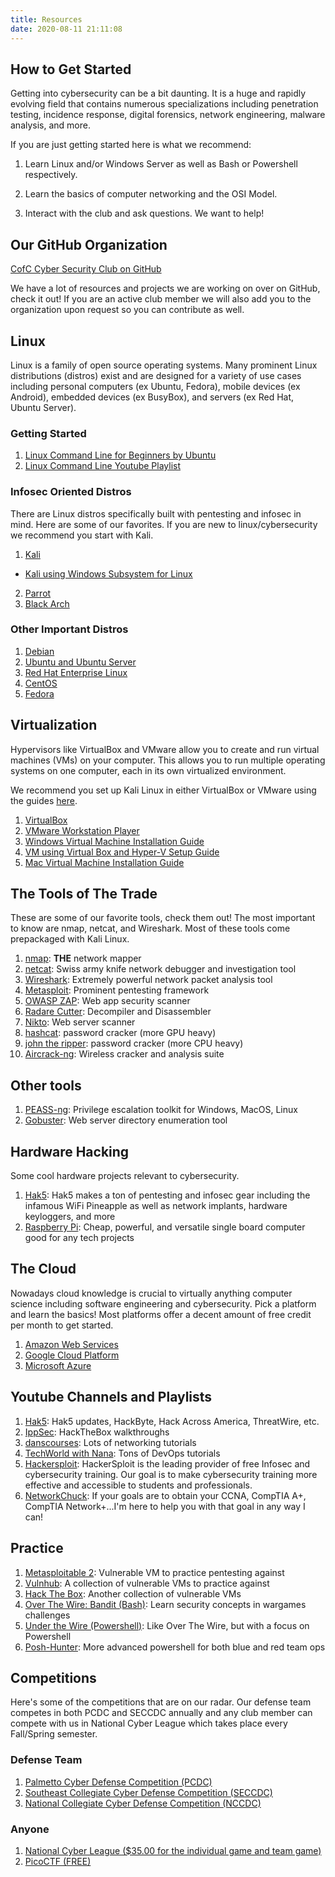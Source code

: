 ```yaml
---
title: Resources
date: 2020-08-11 21:11:08
---
```


## How to Get Started

Getting into cybersecurity can be a bit daunting. It is a huge and rapidly evolving field that contains numerous specializations including penetration testing, incidence response, digital forensics, network engineering, malware analysis, and more.

If you are just getting started here is what we recommend:

1. Learn Linux and/or Windows Server as well as Bash or Powershell respectively.

2. Learn the basics of computer networking and the OSI Model.

3. Interact with the club and ask questions. We want to help!


## Our GitHub Organization

[CofC Cyber Security Club on GitHub](https://github.com/cofcsecurity)

We have a lot of resources and projects we are working on over on GitHub, check it out! If you are an active club member we will also add you to the organization upon request so you can contribute as well.


## Linux

Linux is a family of open source operating systems. Many prominent Linux distributions (distros) exist and are designed for a variety of use cases including personal computers (ex Ubuntu, Fedora), mobile devices (ex Android), embedded devices (ex BusyBox), and servers (ex Red Hat, Ubuntu Server).

### Getting Started

1. [Linux Command Line for Beginners by Ubuntu](https://ubuntu.com/tutorials/command-line-for-beginners)
2. [Linux Command Line Youtube Playlist](https://www.youtube.com/playlist?list=PLBf0hzazHTGMh2fe2MFf3lCgk0rKmS2by)

### Infosec Oriented Distros

There are Linux distros specifically built with pentesting and infosec in mind. Here are some of our favorites.
If you are new to linux/cybersecurity we recommend you start with Kali.

1. [Kali](https://www.kali.org/downloads/)
- [Kali using Windows Subsystem for Linux](https://www.kali.org/news/wsl2-and-kali/)
2. [Parrot](https://parrotlinux.org/download/)
3. [Black Arch](https://www.blackarch.org/downloads.html)

### Other Important Distros

1. [Debian](https://www.debian.org/)
2. [Ubuntu and Ubuntu Server](https://ubuntu.com/)
3. [Red Hat Enterprise Linux](https://www.redhat.com/en/technologies/linux-platforms/enterprise-linux)
4. [CentOS](https://www.centos.org/)
5. [Fedora](https://getfedora.org/)

## Virtualization

Hypervisors like VirtualBox and VMware allow you to create and run virtual machines (VMs) on your computer. This allows you to run multiple operating systems on one computer, each in its own virtualized environment.

We recommend you set up Kali Linux in either VirtualBox or VMware using the guides [here](https://www.kali.org/docs/virtualization/).

1. [VirtualBox](https://www.virtualbox.org/wiki/Downloads)
2. [VMware Workstation Player](https://www.vmware.com/products/workstation-player/workstation-player-evaluation.html)
3. [Windows Virtual Machine Installation Guide](./windows_installation_guide.html)
4. [VM using Virtual Box and Hyper-V Setup Guide](./VB_and_Hyper-V_setup.html)
5. [Mac Virtual Machine Installation Guide](./mac_installation_guide.html)


## The Tools of The Trade

These are some of our favorite tools, check them out! The most important to know are nmap, netcat, and Wireshark. Most of these tools come prepackaged with Kali Linux.

1. [nmap](https://nmap.org/): **THE** network mapper
2. [netcat](http://netcat.sourceforge.net/): Swiss army knife network debugger and investigation tool
3. [Wireshark](https://www.wireshark.org/): Extremely powerful network packet analysis tool
4. [Metasploit](https://www.metasploit.com/): Prominent pentesting framework
5. [OWASP ZAP](https://www.zaproxy.org/): Web app security scanner
6. [Radare Cutter](https://www.radare.org/cutter/): Decompiler and Disassembler
7. [Nikto](https://tools.kali.org/information-gathering/nikto): Web server scanner
8. [hashcat](https://hashcat.net/hashcat/): password cracker (more GPU heavy)
9. [john the ripper](https://www.openwall.com/john/): password cracker (more CPU heavy)
10. [Aircrack-ng](https://www.aircrack-ng.org/): Wireless cracker and analysis suite


## Other tools
1. [PEASS-ng](https://github.com/carlospolop/PEASS-ng): Privilege escalation toolkit for Windows, MacOS, Linux
2. [Gobuster](https://github.com/OJ/gobuster): Web server directory enumeration tool


## Hardware Hacking

Some cool hardware projects relevant to cybersecurity.

1. [Hak5](https://hak5.org/): Hak5 makes a ton of pentesting and infosec gear including the infamous WiFi Pineapple as well as network implants, hardware keyloggers, and more
2. [Raspberry Pi](https://www.raspberrypi.org/): Cheap, powerful, and versatile single board computer good for any tech projects


## The Cloud

Nowadays cloud knowledge is crucial to virtually anything computer science including software engineering and cybersecurity. Pick a platform and learn the basics! Most platforms offer a decent amount of free credit per month to get started.

1. [Amazon Web Services](https://aws.amazon.com/)
2. [Google Cloud Platform](https://console.cloud.google.com/)
3. [Microsoft Azure](https://azure.microsoft.com/)


## Youtube Channels and Playlists

1. [Hak5](https://www.youtube.com/hak5): Hak5 updates, HackByte, Hack Across America, ThreatWire, etc.
2. [IppSec](https://www.youtube.com/channel/UCa6eh7gCkpPo5XXUDfygQQA): HackTheBox walkthroughs
3. [danscourses](https://www.youtube.com/user/danscourses): Lots of networking tutorials
4. [TechWorld with Nana](https://www.youtube.com/channel/UCdngmbVKX1Tgre699-XLlUA): Tons of DevOps tutorials
5. [Hackersploit](https://www.youtube.com/channel/UC0ZTPkdxlAKf-V33tqXwi3Q): HackerSploit is the leading provider of free Infosec and cybersecurity training. Our goal is to make cybersecurity training more effective and accessible to students and professionals.
6. [NetworkChuck](https://www.youtube.com/channel/UC9x0AN7BWHpCDHSm9NiJFJQ): If your goals are to obtain your CCNA, CompTIA A+, CompTIA Network+...I'm here to help you with that goal in any way I can! 

## Practice

1. [Metasploitable 2](https://sourceforge.net/projects/metasploitable/): Vulnerable VM to practice pentesting against
2. [Vulnhub](https://www.vulnhub.com/): A collection of vulnerable VMs to practice against
3. [Hack The Box](https://www.hackthebox.eu/): Another collection of vulnerable VMs
4. [Over The Wire: Bandit (Bash)](https://overthewire.org/): Learn security concepts in wargames challenges
5. [Under the Wire (Powershell)](https://underthewire.tech/): Like Over The Wire, but with a focus on Powershell
6. [Posh-Hunter](https://posh-hunter.com/): More advanced powershell for both blue and red team ops

## Competitions

Here's some of the competitions that are on our radar. Our defense team competes in both PCDC and SECCDC annually and any club member can compete with us in National Cyber League which takes place every Fall/Spring semester.

### Defense Team

1. [Palmetto Cyber Defense Competition (PCDC)](http://pcdc-sc.com/)
2. [Southeast Collegiate Cyber Defense Competition (SECCDC)](https://cyberinstitute.kennesaw.edu/seccdc/index.php)
3. [National Collegiate Cyber Defense Competition (NCCDC)](https://www.nationalccdc.org/)

### Anyone

1. [National Cyber League ($35.00 for the individual game and team game)](https://nationalcyberleague.org/)
2. [PicoCTF (FREE)](https://picoctf.com/)
